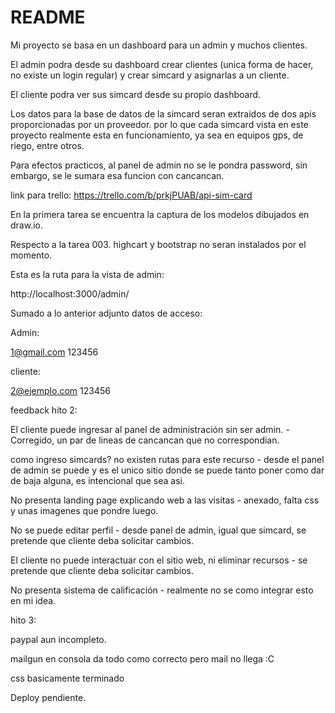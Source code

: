 # README
 

 Mi proyecto se basa en un dashboard para un admin y muchos clientes.

 El admin podra desde su dashboard crear clientes (unica forma de hacer, no existe un login regular) y crear simcard y asignarlas a un cliente.

 El cliente podra ver sus simcard desde su propio dashboard.

 Los datos para la base de datos de la simcard seran extraidos de dos apis proporcionadas por un proveedor. por lo que cada simcard vista en este proyecto realmente esta en funcionamiento, ya sea en equipos gps, de riego, entre otros.

 Para efectos practicos, al panel de admin no se le pondra password, sin embargo, se le sumara esa funcion con cancancan.

 link para trello: https://trello.com/b/prkjPUAB/api-sim-card

 En la primera tarea se encuentra la captura de los modelos dibujados en draw.io. 

 Respecto a la tarea 003. highcart y bootstrap no seran instalados por el momento.


Esta es la ruta para la vista de admin: 

http://localhost:3000/admin/


 
Sumado a lo anterior adjunto datos de acceso:

Admin: 

1@gmail.com
123456

cliente:

2@ejemplo.com
123456

feedback hito 2:


El cliente puede ingresar al panel de administración sin ser admin. - Corregido, un par de lineas de cancancan que no correspondian.


como ingreso simcards? no existen rutas para este recurso - desde el panel de admin se puede y es el unico sitio donde se puede tanto poner como dar de baja alguna, es intencional que sea asi.

No presenta landing page explicando web a las visitas - anexado, falta css y unas imagenes que pondre luego.

No se puede editar perfil - desde panel de admin, igual que simcard, se pretende que cliente deba solicitar cambios.

El cliente no puede interactuar con el sitio web, ni eliminar recursos - se pretende que cliente deba solicitar cambios.


No presenta sistema de calificación - realmente no se como integrar esto en mi idea.

hito 3: 

paypal aun incompleto. 

mailgun en consola da todo como correcto pero mail no llega :C

css basicamente terminado

Deploy pendiente.


